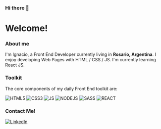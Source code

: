 ### Hi there 👋

<!--
**DiazIgnacio/DiazIgnacio** is a ✨ _special_ ✨ repository because its `README.md` (this file) appears on your GitHub profile.

Here are some ideas to get you started:

- 🌱 I’m currently learning ...
-->

<h1>Welcome!</h1>

<h3><b>About me</b></h3>

<p>I'm Ignacio, a Front End Developer currently living in  <b>Rosario, Argentina</b>. I enjoy developing Web Pages with HTML / CSS / JS. I'm currently learning React JS.
</p>

<h3><b>Toolkit</b></h3>

The core components of my daily Front End toolkit are:

<p>
  <img alt="HTML5" src="https://img.shields.io/badge/HTML5-E34F26?style=for-the-badge&logo=html5&logoColor=white" />
  <img alt="CSS3" src="https://img.shields.io/badge/CSS3-1572B6?style=for-the-badge&logo=css3&logoColor=white" />
  <img alt="JS" src="https://img.shields.io/badge/JavaScript-F7DF1E?style=for-the-badge&logo=javascript&logoColor=black" />
  <img alt="NODEJS" src="https://img.shields.io/badge/Node.js-43853D?style=for-the-badge&logo=node.js&logoColor=white" />
  <img alt="SASS" src="https://img.shields.io/badge/Sass-CC6699?style=for-the-badge&logo=sass&logoColor=white" />
  <img alt="REACT" src="https://img.shields.io/badge/React-20232A?style=for-the-badge&logo=react&logoColor=61DAFB" />
  
  <!-- Icons from https://dev.to/envoy_/150-badges-for-github-pnk -->
</p>


<h3><b>Contact Me!</b></h3>
<p>
  <a href="https://www.linkedin.com/in/ignacio-d%C3%ADaz/" target="_blank"><img alt="LinkedIn" src="https://img.shields.io/badge/LinkedIn-0077B5?style=for-the-badge&logo=linkedin&logoColor=white" />
  </a>
</p>
